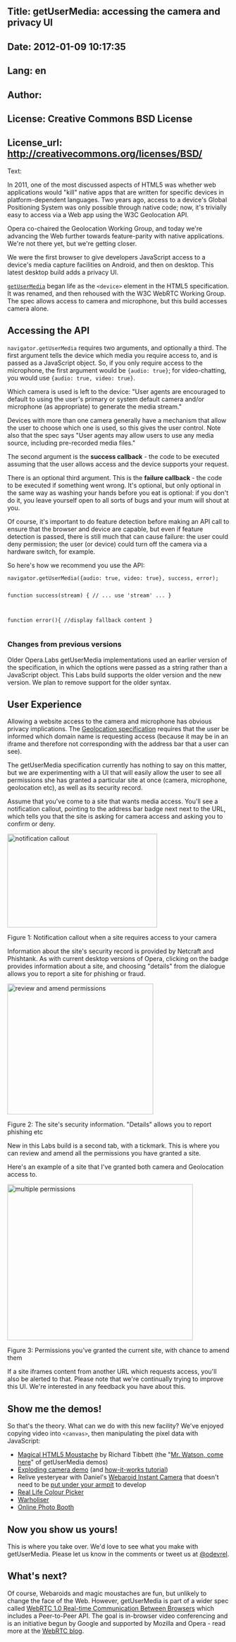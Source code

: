 Title: getUserMedia: accessing the camera and privacy UI
----
Date: 2012-01-09 10:17:35
----
Lang: en
----
Author: 
----
License: Creative Commons BSD License
----
License_url: http://creativecommons.org/licenses/BSD/
----
Text:

<p>In 2011, one of the most discussed aspects of HTML5 was whether web applications would &quot;kill&quot; native apps that are written for specific devices in platform-dependent languages. Two years ago, access to a device&#39;s Global Positioning System was only possible through native code; now, it&#39;s trivially easy to access via a Web app using the W3C Geolocation API.</p>
<p>Opera co-chaired the Geolocation Working Group, and today we&#39;re advancing the Web further towards feature-parity with native applications. We&#39;re not there yet, but we&#39;re getting closer.</p>  
<p>We were the first browser to   give developers JavaScript access to a device&#39;s media capture facilities on Android, and then on desktop. This latest desktop build adds a privacy UI.</p>
<p><a href="http://dev.w3.org/2011/webrtc/editor/getusermedia.html"><code>getUserMedia</code></a> began life as the <code>&lt;device&gt;</code> element in the HTML5 specification. It was renamed, and then rehoused with the W3C WebRTC Working Group. The spec allows access to camera and microphone, but this build accesses camera alone.</p>
<h2>Accessing the API</h2>
<p><code>navigator.getUserMedia</code> requires two arguments, and optionally a third. The first argument tells the device which media you require access to, and is passed as a JavaScript object. So, if you only require access to the microphone, the first argument would be <code>{audio: true}</code>; for video-chatting, you would use <code>{audio: true, video: true}</code>.</p>
<p>Which camera is used is left to the device: &quot;User agents are encouraged to default to using the user&#39;s primary or system default camera and/or microphone (as appropriate) to generate the media stream.&quot; </p>

<p>Devices with more than one camera generally have  a mechanism that allow the user to choose which one is used, so this gives the user control. Note also that the spec says &quot;User agents may allow users to use any media source, including pre-recorded media files.&quot;</p>
<p>The second argument is the <b>success callback</b> - the code to be executed assuming that the user allows access and the device supports your request. </p>
<p>There is an optional third argument. This is the <b>failure callback</b> - the code to be executed if something went wrong. It&#39;s optional, but only optional in the same way as washing your hands before you eat is optional: if you don&#39;t do it, you leave yourself open to all sorts of bugs and your mum will shout at you.</p>
<p>Of course, it&#39;s important to do feature detection before making an API call to ensure that the browser and device are capable, but even if feature detection is passed, there is still much that can cause failure: the user could deny permission; the user (or device) could turn off the camera via a hardware switch, for example.</p>
<p>So here&#39;s how we recommend you use the API:</p>
<pre>
<code>navigator.getUserMedia({audio: true, video: true}, success, error);

 function success(stream) {
  // ... use &#39;stream&#39; ...
  }
 
  function error(){
  //display fallback content
  }
</code>
</pre>
 
<h3>Changes from previous versions</h3>
<p>Older Opera.Labs getUserMedia implementations used an earlier version of the specification, in which the options were passed as a string rather than a JavaScript object. This Labs build supports the older version and the new version. We plan to remove support for the older syntax.</p>

<h2>User Experience</h2>
<p>Allowing a website access to the camera and microphone has obvious privacy implications. The <a href="http://dev.w3.org/geo/api/spec-source.html#security">Geolocation specification</a> requires that the user be informed which domain name is requesting access (because it may be in an iframe and therefore not corresponding with the address bar that a user can see). </p>
<p>The getUserMedia specification currently has nothing to say on this matter, but we are experimenting with a UI that will easily allow the user to see all permissions she has granted a particular site at once (camera, microphone, geolocation etc), as well as its security record. </p>
<p>Assume that you&#39;ve come to a site that wants media access. You&#39;ll see a notification callout, pointing to the address bar badge next  next to the URL, which tells you that the site is asking for camera access and asking you to confirm or deny. </p>
<p><img src="http://forum-test.oslo.osa/kirby/content/articles/624-getusermedia-accessing-the-camera-and-privacy-ui/gum1c.gif" alt="notification callout" width="340" height="212" /></p>
<p class="caption">Figure 1: Notification callout when a site requires access to your camera</p>
<p>Information about the site&#39;s security record is provided by Netcraft and Phishtank. As with current desktop versions of Opera, clicking on the badge provides information about a site, and choosing &quot;details&quot; from the dialogue allows you to report a site for phishing or fraud.</p>

<p><img src="http://forum-test.oslo.osa/kirby/content/articles/624-getusermedia-accessing-the-camera-and-privacy-ui/gum2c.gif" alt="review and amend permissions" width="331" height="296" /></p>
<p class="caption">Figure 2: The site&#39;s security information. &quot;Details&quot; allows you to report phishing etc</p>
<p>New in this Labs build is a second tab, with a tickmark. This is where you can  review and amend all the permissions you have granted a site. </p>
<p> Here&#39;s an example of a site that I&#39;ve granted both camera and Geolocation access to.</p>
<p><img src="http://forum-test.oslo.osa/kirby/content/articles/624-getusermedia-accessing-the-camera-and-privacy-ui/gum3c.gif" alt="multiple permissions" width="421" height="353" /></p><p class="caption">Figure 3: Permissions you&#39;ve granted the current site, with chance to amend them</p>
<p>If a site iframes content from another URL which requests access, you&#39;ll also be alerted to that. Please note that we&#39;re continually trying to improve this UI. We&#39;re interested in any feedback you have about this.</p>

<h2>Show me the demos!</h2>
<p>So that&#39;s the theory. What can we do with this new facility? We&#39;ve enjoyed copying video into <code>&lt;canvas&gt;</code>, then manipulating the pixel data with JavaScript:</p>
<ul>
<li><a href="http://people.opera.com/brucel/articles/magic-html5-moustache.html">Magical HTML5 Moustache</a> by Richard Tibbett (the &quot;<a href="http://www.wired.com/thisdayintech/2011/03/0310bell-invents-telephone-mr-watson-come-here/">Mr. Watson, come here</a>&quot; of getUserMedia demos)</li>
<li><a href="http://people.opera.com/danield/html5/explode/">Exploding camera demo</a> (and <a href="http://dev.opera.com/articles/view/playing-with-html5-video-and-getusermedia-support/">how-it-works tutorial</a>)</li>
<li>Relive yesteryear with Daniel&#39;s <a href="http://people.opera.com/danield/webapps/instant-camera/">Webaroid Instant Camera</a> that doesn&#39;t need to be <a href="http://www.reddit.com/r/IAmA/comments/l63y6/iama_polaroid_expert_polaroid_camera_collector_ama/c2q3ao5">put under your armpit</a> to develop</li>
<li><a href="http://people.opera.com/shwetankd/external/demos/rlcp/rlcolorpicker.htm">Real Life Colour Picker</a></li>
<li><a href="http://people.opera.com/shwetankd/external/demos/warholiser/warholiser.htm">Warholiser</a></li>
<li><a href="http://miketaylr.com/photobooth/">Online Photo Booth</a></li>
</ul>

<h2>Now you show us yours!</h2>
<p>This is where you take over. We&#39;d love to see what you make with getUserMedia. Please let us know in the comments or tweet us at <a href="http://twitter.com/odevrel">@odevrel</a>.</p>

<h2>What&#39;s next?</h2>
<p>Of course, Webaroids and magic moustaches are fun, but unlikely to change the face of the Web. However, getUserMedia is part of a wider  spec called <a href="http://www.w3.org/TR/webrtc/">WebRTC 1.0 Real-time Communication Between Browsers</a> which includes a Peer-to-Peer API. The goal is  in-browser video conferencing and is an initiative begun by Google and supported by Mozilla and Opera - read more at the <a href="http://www.webrtc.org/blog">WebRTC blog</a>.</p>
